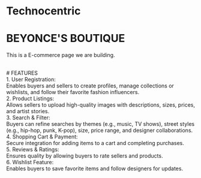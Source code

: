 # Technocentric
# BEYONCE'S BOUTIQUE <br>
This is a E-commerce page we are building.  

<br>
# FEATURES <br>
1. User Registration: <br>
    Enables buyers and sellers to create profiles, manage collections or wishlists, and follow their
favorite fashion influencers.<br>
2. Product Listings:<br> 
    Allows sellers to upload high-quality
images with descriptions, sizes, prices, and artist stories.<br>
3. Search & Filter:<br> 
    Buyers can refine searches by themes (e.g.,
music, TV shows), street styles (e.g., hip-hop, punk, K-pop), size,
price range, and designer collaborations.<br>
4. Shopping Cart & Payment:<br> 
    Secure integration for adding
items to a cart and completing purchases.<br>
5. Reviews & Ratings:<br> 
    Ensures quality by allowing buyers to
rate sellers and products.<br>
6.  Wishlist Feature: <br>  
    Enables buyers to save favorite items and
follow designers for updates.<br>